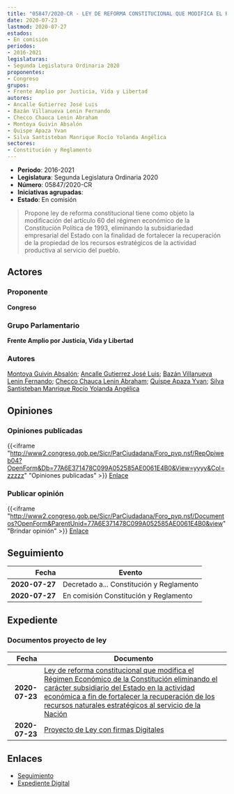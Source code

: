 ```yaml
---
title: "05847/2020-CR - LEY DE REFORMA CONSTITUCIONAL QUE MODIFICA EL RÉGIMEN ECONÓMICO DE LA CONSTITUCIÓN ELIMINANDO EL CARÁCTER SUBSIDIARIO DEL ESTADO EN LA ACTIVIDAD ECONÓMICA A FIN DE FORTALECER LA RECUPERACIÓN DE LOS RECURSOS NATURALES ESTRATÉGICOS AL SERVICIO DE LA NACIÓN"
date: 2020-07-23
lastmod: 2020-07-27
estados:
- En comisión
periodos:
- 2016-2021
legislaturas:
- Segunda Legislatura Ordinaria 2020
proponentes:
- Congreso
grupos:
- Frente Amplio por Justicia, Vida y Libertad
autores:
- Ancalle Gutierrez José Luis
- Bazán Villanueva Lenin Fernando
- Checco Chauca Lenin Abraham
- Montoya Guivin Absalón
- Quispe Apaza Yvan
- Silva Santisteban Manrique Rocío Yolanda Angélica
sectores:
- Constitución y Reglamento
---
```

- **Periodo**: 2016-2021
- **Legislatura**: Segunda Legislatura Ordinaria 2020
- **Número**: 05847/2020-CR
- **Iniciativas agrupadas**: 
- **Estado**: En comisión

> Propone ley de reforma constitucional tiene como objeto la modificación del artículo 60 del régimen económico de la Constitución Política de 1993, eliminando la subsidiariedad empresarial del Estado con la finalidad de fortalecer la recuperación de la propiedad de los recursos estratégicos de la actividad productiva al servicio del pueblo.


## Actores

### Proponente

**Congreso**

### Grupo Parlamentario

**Frente Amplio por Justicia, Vida y Libertad**

### Autores

[Montoya Guivin Absalón](mailto:mailto:amontoya@congreso.gob.pe); [Ancalle Gutierrez José Luis](mailto:mailto:jancalle@congreso.gob.pe); [Bazán Villanueva Lenin Fernando](mailto:mailto:lbazan@congreso.gob.pe); [Checco Chauca Lenin Abraham](mailto:mailto:lchecco@congreso.gob.pe); [Quispe Apaza Yvan](mailto:mailto:mquispes@congreso.gob.pe); [Silva Santisteban Manrique Rocío Yolanda Angélica](mailto:mailto:rsilvas@congreso.gob.pe)

## Opiniones

### Opiniones publicadas

{{<iframe "http://www2.congreso.gob.pe/Sicr/ParCiudadana/Foro_pvp.nsf/RepOpiweb04?OpenForm&Db=77A6E371478C099A052585AE0061E4B0&View=yyyy&Col=zzzzz" "Opiniones publicadas" >}}
[Enlace](http://www2.congreso.gob.pe/Sicr/ParCiudadana/Foro_pvp.nsf/RepOpiweb04?OpenForm&Db=77A6E371478C099A052585AE0061E4B0&View=yyyy&Col=zzzzz)

### Publicar opinión

{{<iframe "http://www2.congreso.gob.pe/Sicr/ParCiudadana/Foro_pvp.nsf/Documentos?OpenForm&ParentUnid=77A6E371478C099A052585AE0061E4B0&view" "Brindar opinión" >}}
[Enlace](http://www2.congreso.gob.pe/Sicr/ParCiudadana/Foro_pvp.nsf/Documentos?OpenForm&ParentUnid=77A6E371478C099A052585AE0061E4B0&view)


## Seguimiento

| Fecha | Evento |
|------:|--------|
| **2020-07-27** | Decretado a... Constitución y Reglamento |
| **2020-07-27** | En comisión Constitución y Reglamento |

## Expediente

### Documentos proyecto de ley

| Fecha | Documento |
|------:|-----------|
| **2020-07-23** | [Ley de reforma constitucional que modifica el Régimen Económico de la Constitución eliminando el carácter subsidiario del Estado en la actividad económica a fin de fortalecer la recuperación de los recursos naturales estratégicos al servicio de la Nación](http://www.leyes.congreso.gob.pe/Documentos/2016_2021/Proyectos_de_Ley_y_de_Resoluciones_Legislativas/PL05847-20200723.pdf) |
| **2020-07-23** | [Proyecto de Ley con firmas Digitales](http://www.leyes.congreso.gob.pe/Documentos/2016_2021/Proyectos_de_Ley_y_de_Resoluciones_Legislativas/Proyectos_Firmas_digitales/PL05847.pdf) |

## Enlaces

- [Seguimiento](http://www2.congreso.gob.pe/Sicr/TraDocEstProc/CLProLey2016.nsf/f7fff46988ca05b1052578e100829cc7/37a8d5b00ba6fb67052585af001467de?OpenDocument)
- [Expediente Digital](http://www2.congreso.gob.pe/Sicr/TraDocEstProc/Expvirt_2011.nsf/visbusqptramdoc1621/05847?opendocument)

